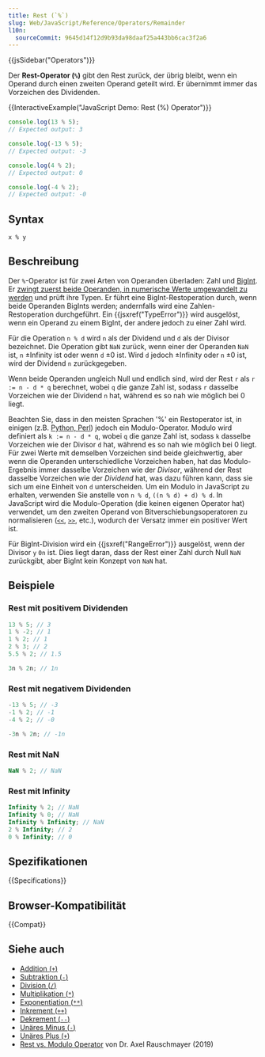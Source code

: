 ```yaml
---
title: Rest (`%`)
slug: Web/JavaScript/Reference/Operators/Remainder
l10n:
  sourceCommit: 9645d14f12d9b93da98daaf25a443bb6cac3f2a6
---
```


{{jsSidebar("Operators")}}

Der **Rest-Operator (`%`)** gibt den Rest zurück, der übrig bleibt, wenn ein Operand durch einen zweiten Operand geteilt wird. Er übernimmt immer das Vorzeichen des Dividenden.

{{InteractiveExample("JavaScript Demo: Rest (%) Operator")}}

```js interactive-example
console.log(13 % 5);
// Expected output: 3

console.log(-13 % 5);
// Expected output: -3

console.log(4 % 2);
// Expected output: 0

console.log(-4 % 2);
// Expected output: -0
```

## Syntax

```js-nolint
x % y
```

## Beschreibung

Der `%`-Operator ist für zwei Arten von Operanden überladen: Zahl und [BigInt](/de/docs/Web/JavaScript/Reference/Global_Objects/BigInt). Er [zwingt zuerst beide Operanden, in numerische Werte umgewandelt zu werden](/de/docs/Web/JavaScript/Guide/Data_structures#numeric_coercion) und prüft ihre Typen. Er führt eine BigInt-Restoperation durch, wenn beide Operanden BigInts werden; andernfalls wird eine Zahlen-Restoperation durchgeführt. Ein {{jsxref("TypeError")}} wird ausgelöst, wenn ein Operand zu einem BigInt, der andere jedoch zu einer Zahl wird.

Für die Operation `n % d` wird `n` als der Dividend und `d` als der Divisor bezeichnet. Die Operation gibt `NaN` zurück, wenn einer der Operanden `NaN` ist, `n` ±Infinity ist oder wenn `d` ±0 ist. Wird `d` jedoch ±Infinity oder `n` ±0 ist, wird der Dividend `n` zurückgegeben.

Wenn beide Operanden ungleich Null und endlich sind, wird der Rest `r` als `r := n - d * q` berechnet, wobei `q` die ganze Zahl ist, sodass `r` dasselbe Vorzeichen wie der Dividend `n` hat, während es so nah wie möglich bei 0 liegt.

Beachten Sie, dass in den meisten Sprachen '%' ein Restoperator ist, in einigen (z.B. [Python, Perl](https://en.wikipedia.org/wiki/Modulo_operation#In_programming_languages)) jedoch ein Modulo-Operator. Modulo wird definiert als `k := n - d * q`, wobei `q` die ganze Zahl ist, sodass `k` dasselbe Vorzeichen wie der Divisor `d` hat, während es so nah wie möglich bei 0 liegt. Für zwei Werte mit demselben Vorzeichen sind beide gleichwertig, aber wenn die Operanden unterschiedliche Vorzeichen haben, hat das Modulo-Ergebnis immer dasselbe Vorzeichen wie der _Divisor_, während der Rest dasselbe Vorzeichen wie der _Dividend_ hat, was dazu führen kann, dass sie sich um eine Einheit von `d` unterscheiden. Um ein Modulo in JavaScript zu erhalten, verwenden Sie anstelle von `n % d`, `((n % d) + d) % d`. In JavaScript wird die Modulo-Operation (die keinen eigenen Operator hat) verwendet, um den zweiten Operand von Bitverschiebungsoperatoren zu normalisieren ([`<<`](/de/docs/Web/JavaScript/Reference/Operators/Left_shift), [`>>`](/de/docs/Web/JavaScript/Reference/Operators/Right_shift), etc.), wodurch der Versatz immer ein positiver Wert ist.

Für BigInt-Division wird ein {{jsxref("RangeError")}} ausgelöst, wenn der Divisor `y` `0n` ist. Dies liegt daran, dass der Rest einer Zahl durch Null `NaN` zurückgibt, aber BigInt kein Konzept von `NaN` hat.

## Beispiele

### Rest mit positivem Dividenden

```js
13 % 5; // 3
1 % -2; // 1
1 % 2; // 1
2 % 3; // 2
5.5 % 2; // 1.5

3n % 2n; // 1n
```

### Rest mit negativem Dividenden

```js
-13 % 5; // -3
-1 % 2; // -1
-4 % 2; // -0

-3n % 2n; // -1n
```

### Rest mit NaN

```js
NaN % 2; // NaN
```

### Rest mit Infinity

```js
Infinity % 2; // NaN
Infinity % 0; // NaN
Infinity % Infinity; // NaN
2 % Infinity; // 2
0 % Infinity; // 0
```

## Spezifikationen

{{Specifications}}

## Browser-Kompatibilität

{{Compat}}

## Siehe auch

- [Addition (`+`)](/de/docs/Web/JavaScript/Reference/Operators/Addition)
- [Subtraktion (`-`)](/de/docs/Web/JavaScript/Reference/Operators/Subtraction)
- [Division (`/`)](/de/docs/Web/JavaScript/Reference/Operators/Division)
- [Multiplikation (`*`)](/de/docs/Web/JavaScript/Reference/Operators/Multiplication)
- [Exponentiation (`**`)](/de/docs/Web/JavaScript/Reference/Operators/Exponentiation)
- [Inkrement (`++`)](/de/docs/Web/JavaScript/Reference/Operators/Increment)
- [Dekrement (`--`)](/de/docs/Web/JavaScript/Reference/Operators/Decrement)
- [Unäres Minus (`-`)](/de/docs/Web/JavaScript/Reference/Operators/Unary_negation)
- [Unäres Plus (`+`)](/de/docs/Web/JavaScript/Reference/Operators/Unary_plus)
- [Rest vs. Modulo Operator](https://2ality.com/2019/08/remainder-vs-modulo.html) von Dr. Axel Rauschmayer (2019)
